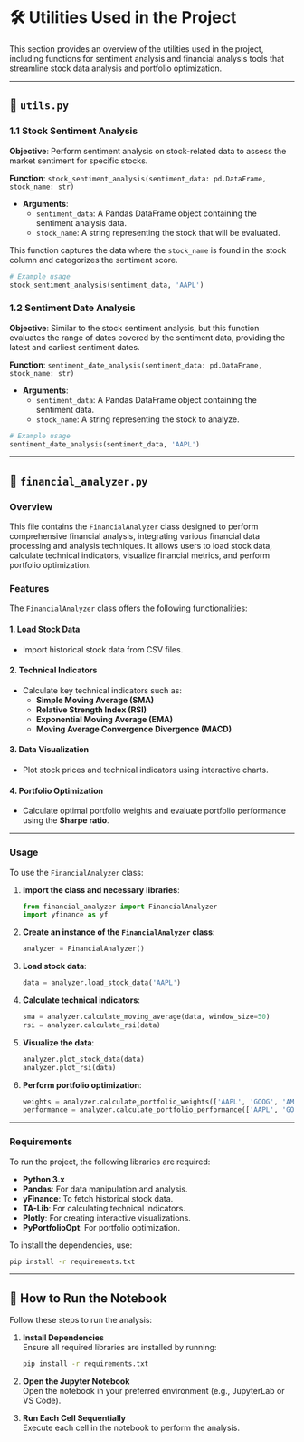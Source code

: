

# 🛠️ Utilities Used in the Project

This section provides an overview of the utilities used in the project, including functions for sentiment analysis and financial analysis tools that streamline stock data analysis and portfolio optimization.

---

## 📂 `utils.py`

### 1.1 Stock Sentiment Analysis
**Objective**: Perform sentiment analysis on stock-related data to assess the market sentiment for specific stocks.

**Function**: `stock_sentiment_analysis(sentiment_data: pd.DataFrame, stock_name: str)`  
- **Arguments**:
  - `sentiment_data`: A Pandas DataFrame object containing the sentiment analysis data.
  - `stock_name`: A string representing the stock that will be evaluated.

This function captures the data where the `stock_name` is found in the stock column and categorizes the sentiment score.

```python
# Example usage
stock_sentiment_analysis(sentiment_data, 'AAPL')
```

### 1.2 Sentiment Date Analysis
**Objective**: Similar to the stock sentiment analysis, but this function evaluates the range of dates covered by the sentiment data, providing the latest and earliest sentiment dates.

**Function**: `sentiment_date_analysis(sentiment_data: pd.DataFrame, stock_name: str)`  
- **Arguments**:
  - `sentiment_data`: A Pandas DataFrame object containing the sentiment data.
  - `stock_name`: A string representing the stock to analyze.

```python
# Example usage
sentiment_date_analysis(sentiment_data, 'AAPL')
```

---

## 📂 `financial_analyzer.py`

### Overview

This file contains the `FinancialAnalyzer` class designed to perform comprehensive financial analysis, integrating various financial data processing and analysis techniques. It allows users to load stock data, calculate technical indicators, visualize financial metrics, and perform portfolio optimization.

### Features

The `FinancialAnalyzer` class offers the following functionalities:

#### 1. **Load Stock Data**
   - Import historical stock data from CSV files.

#### 2. **Technical Indicators**
   - Calculate key technical indicators such as:
     - **Simple Moving Average (SMA)**
     - **Relative Strength Index (RSI)**
     - **Exponential Moving Average (EMA)**
     - **Moving Average Convergence Divergence (MACD)**

#### 3. **Data Visualization**
   - Plot stock prices and technical indicators using interactive charts.

#### 4. **Portfolio Optimization**
   - Calculate optimal portfolio weights and evaluate portfolio performance using the **Sharpe ratio**.

---

### Usage

To use the `FinancialAnalyzer` class:

1. **Import the class and necessary libraries**:
   ```python
   from financial_analyzer import FinancialAnalyzer
   import yfinance as yf
   ```

2. **Create an instance of the `FinancialAnalyzer` class**:
   ```python
   analyzer = FinancialAnalyzer()
   ```

3. **Load stock data**:
   ```python
   data = analyzer.load_stock_data('AAPL')
   ```

4. **Calculate technical indicators**:
   ```python
   sma = analyzer.calculate_moving_average(data, window_size=50)
   rsi = analyzer.calculate_rsi(data)
   ```

5. **Visualize the data**:
   ```python
   analyzer.plot_stock_data(data)
   analyzer.plot_rsi(data)
   ```

6. **Perform portfolio optimization**:
   ```python
   weights = analyzer.calculate_portfolio_weights(['AAPL', 'GOOG', 'AMZN'], '2020-01-01', '2021-01-01')
   performance = analyzer.calculate_portfolio_performance(['AAPL', 'GOOG', 'AMZN'], '2020-01-01', '2021-01-01')
   ```

---

### Requirements

To run the project, the following libraries are required:

- **Python 3.x**
- **Pandas**: For data manipulation and analysis.
- **yFinance**: To fetch historical stock data.
- **TA-Lib**: For calculating technical indicators.
- **Plotly**: For creating interactive visualizations.
- **PyPortfolioOpt**: For portfolio optimization.

To install the dependencies, use:

```bash
pip install -r requirements.txt
```

---

## 🚀 How to Run the Notebook

Follow these steps to run the analysis:

1. **Install Dependencies**  
   Ensure all required libraries are installed by running:
   ```bash
   pip install -r requirements.txt
   ```

2. **Open the Jupyter Notebook**  
   Open the notebook in your preferred environment (e.g., JupyterLab or VS Code).

3. **Run Each Cell Sequentially**  
   Execute each cell in the notebook to perform the analysis.
